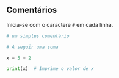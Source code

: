 ## Comentários

Inicia-se com o caractere `#` em cada linha.

```python
# um simples comentário

# A seguir uma soma

x = 5 + 2

print(x)  # Imprime o valor de x
```

